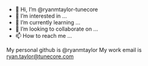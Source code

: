 - 👋 Hi, I’m @ryanmtaylor-tunecore
- 👀 I’m interested in ...
- 🌱 I’m currently learning ...
- 💞️ I’m looking to collaborate on ...
- 📫 How to reach me ...

My personal github is @ryanmtaylor
My work email is [ryan.taylor@tunecore.com](mailto:ryan.taylor@tunecore.com)

<!---
ryanmtaylor-tunecore/ryanmtaylor-tunecore is a ✨ special ✨ repository because its `README.md` (this file) appears on your GitHub profile.
You can click the Preview link to take a look at your changes.
--->
